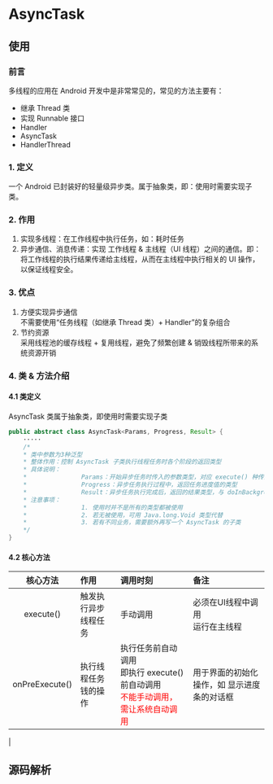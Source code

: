# AsyncTask

## 使用

### 前言
多线程的应用在 Android 开发中是非常常见的，常见的方法主要有：
- 继承 Thread 类
- 实现 Runnable 接口
- Handler
- AsyncTask
- HandlerThread

### 1. 定义
一个 Android 已封装好的轻量级异步类。属于抽象类，即：使用时需要实现子类。

### 2. 作用
1. 实现多线程：在工作线程中执行任务，如：耗时任务
2. 异步通信、消息传递：实现 工作线程 & 主线程（UI 线程）之间的通信。即：将工作线程的执行结果传递给主线程，从而在主线程中执行相关的 UI 操作，以保证线程安全。

### 3. 优点
1. 方便实现异步通信  
不需要使用“任务线程（如继承 Thread 类）+ Handler”的复杂组合
2. 节约资源  
采用线程池的缓存线程 + 复用线程，避免了频繁创建 & 销毁线程所带来的系统资源开销

### 4. 类 & 方法介绍
#### 4.1 类定义
AsyncTask 类属于抽象类，即使用时需要实现子类
```java
public abstract class AsyncTask<Params, Progress, Result> {
	·····
	/*
	* 类中参数为3种泛型
	* 整体作用：控制 AsyncTask 子类执行线程任务时各个阶段的返回类型
	* 具体说明：
	*				Params：开始异步任务时传入的参数类型，对应 execute() 种传递的参数
	*				Progress：异步任务执行过程中，返回任务进度值的类型
	*				Result：异步任务执行完成后，返回的结果类型，与 doInBackground() 的返回值类型保持一致
	* 注意事项：
	* 				1. 使用时并不是所有的类型都被使用
	*				2. 若无被使用，可用 Java.long.Void 类型代替
	*				3. 若有不同业务，需要额外再写一个 AsyncTask 的子类
	*/
}
```

#### 4.2 核心方法

| 核心方法 | 作用 | 调用时刻 | 备注 | 
| :---: | :--- | :--- | :--- | 
| execute() | 触发执行异步线程任务 | 手动调用 | 必须在UI线程中调用 </br> 运行在主线程
| onPreExecute() | 执行线程任务钱的操作 | 执行任务前自动调用</br>即执行 execute() 前自动调用</br><font color = red>不能手动调用，需让系统自动调用</font> | 用于界面的初始化操作，如 显示进度条的对话框 | 
| 
## 源码解析
